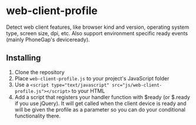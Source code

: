 # web-client-profile

Detect web client features, like browser kind and version, operating system type, screen size, dpi, etc. Also support environment specific ready events (mainly PhoneGap's deviceready).

## Installing

1. Clone the repository
1. Place `web-client-profile.js` to your project's JavaScript folder
1. Use a `<script type="text/javascript" src="js/web-client-profile.js"></script>` to your HTML
1. Add a script that registers your handler function with $ready (or $.ready if you use jQuery). It will get called when the client device is ready and will be given the profile as a parameter so you can do your conditional functionality there.

